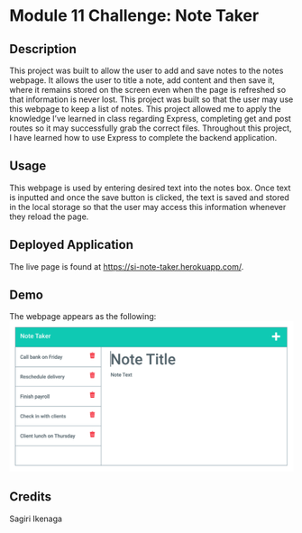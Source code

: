 # Module 11 Challenge: Note Taker  

## Description

This project was built to allow the user to add and save notes to the notes webpage. It allows the user to title a note, add content and then save it, where it remains stored on the screen even when the page is refreshed so that information is never lost. This project was built so that the user may use this webpage to keep a list of notes. This project allowed me to apply the knowledge I’ve learned in class regarding Express, completing get and post routes so it may successfully grab the correct files. Throughout this project, I have learned how to use Express to complete the backend application.

## Usage

This webpage is used by entering desired text into the notes box. Once text is inputted and once the save button is clicked, the text is saved and stored in the local storage so that the user may access this information whenever they reload the page.

## Deployed Application

The live page is found at https://si-note-taker.herokuapp.com/.

## Demo

The webpage appears as the following:
![image](./public/assets/images/mod11.png)

## Credits

Sagiri Ikenaga
